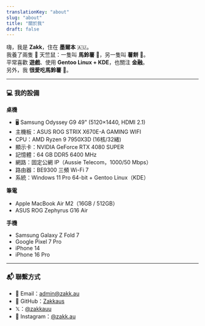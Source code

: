 ```yaml
---
translationKey: "about"
slug: "about"
title: "關於我"
draft: false
---
```


嗨，我是 **Zakk**，住在 **墨爾本** 🇦🇺。  
我養了兩隻 🐹 天竺鼠：一隻叫 **馬鈴薯** 🥔，另一隻叫 **薯餅** 🥔。  
平常喜歡 **遊戲**、使用 **Gentoo Linux + KDE**，也關注 **金融**。  
另外，我 **很愛吃馬鈴薯** 🥔。

---

### 💻 我的設備

**桌機**  
- 🖥️ Samsung Odyssey G9 49" (5120×1440, HDMI 2.1)  
- 主機板：ASUS ROG STRIX X670E-A GAMING WIFI  
- CPU：AMD Ryzen 9 7950X3D (16核/32緒)  
- 顯示卡：NVIDIA GeForce RTX 4080 SUPER  
- 記憶體：64 GB DDR5 6400 MHz  
- 網路：固定公網 IP（Aussie Telecom，1000/50 Mbps）  
- 路由器：BE9300 三頻 Wi-Fi 7  
- 系統：Windows 11 Pro 64-bit + Gentoo Linux（KDE）

**筆電**  
- Apple MacBook Air M2（16GB / 512GB）  
- ASUS ROG Zephyrus G16 Air  

**手機**  
- Samsung Galaxy Z Fold 7  
- Google Pixel 7 Pro  
- iPhone 14  
- iPhone 16 Pro  

---

### 📬 聯繫方式
- 📧 Email：[admin@zakk.au](mailto:admin@zakk.au)  
- 🐙 GitHub：[Zakkaus](https://github.com/Zakkaus)  
- 𝕏：[@zakkauu](https://x.com/zakkauu)  
- 📸 Instagram：[@zakk.au](https://www.instagram.com/zakk.au/)  
